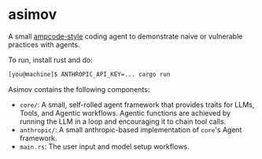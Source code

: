 # asimov

A small [ampcode-style](https://ampcode.com/how-to-build-an-agent) coding agent to demonstrate naive or vulnerable
practices with agents.

To run, install rust and do:

```bash
[you@machine]$ ANTHROPIC_API_KEY=... cargo run
```

Asimov contains the following components:
- `core/`: A small, self-rolled agent framework that provides traits for LLMs, Tools, and Agentic workflows. Agentic functions are achieved by running the LLM in a loop and encouraging it to chain tool calls.
- `anthropic/`: A small anthropic-based implementation of `core`'s Agent framework.
- `main.rs`: The user input and model setup workflows.